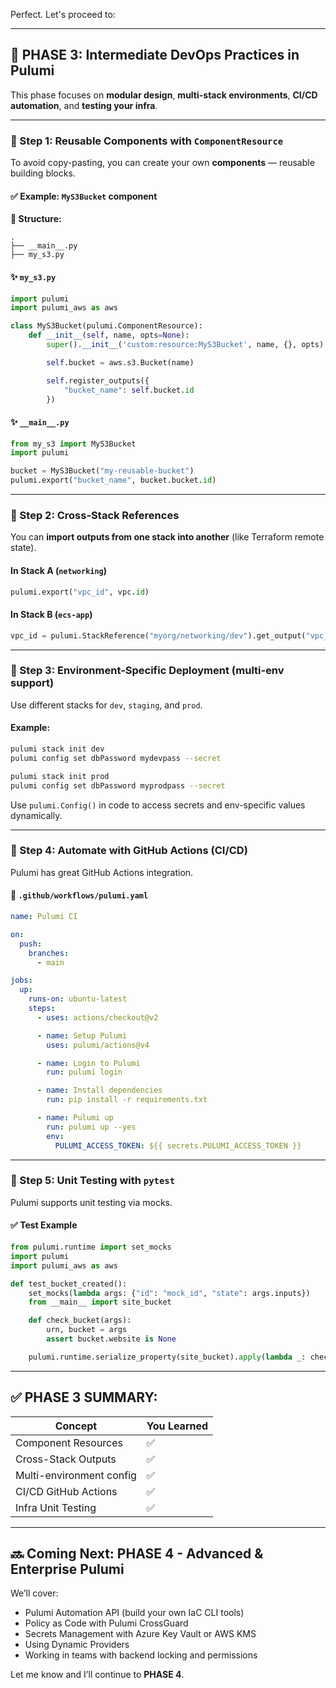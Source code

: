 Perfect. Let's proceed to:

---

## 🧩 **PHASE 3: Intermediate DevOps Practices in Pulumi**

This phase focuses on **modular design**, **multi-stack environments**, **CI/CD automation**, and **testing your infra**.

---

### 🔹 Step 1: Reusable Components with `ComponentResource`

To avoid copy-pasting, you can create your own **components** — reusable building blocks.

#### ✅ Example: `MyS3Bucket` component

**📁 Structure:**

```
.
├── __main__.py
├── my_s3.py
```

#### ✨ `my_s3.py`

```python
import pulumi
import pulumi_aws as aws

class MyS3Bucket(pulumi.ComponentResource):
    def __init__(self, name, opts=None):
        super().__init__('custom:resource:MyS3Bucket', name, {}, opts)

        self.bucket = aws.s3.Bucket(name)

        self.register_outputs({
            "bucket_name": self.bucket.id
        })
```

#### ✨ `__main__.py`

```python
from my_s3 import MyS3Bucket
import pulumi

bucket = MyS3Bucket("my-reusable-bucket")
pulumi.export("bucket_name", bucket.bucket.id)
```

---

### 🔹 Step 2: Cross-Stack References

You can **import outputs from one stack into another** (like Terraform remote state).

#### In **Stack A** (`networking`)

```python
pulumi.export("vpc_id", vpc.id)
```

#### In **Stack B** (`ecs-app`)

```python
vpc_id = pulumi.StackReference("myorg/networking/dev").get_output("vpc_id")
```

---

### 🔹 Step 3: Environment-Specific Deployment (multi-env support)

Use different stacks for `dev`, `staging`, and `prod`.

#### Example:

```bash
pulumi stack init dev
pulumi config set dbPassword mydevpass --secret

pulumi stack init prod
pulumi config set dbPassword myprodpass --secret
```

Use `pulumi.Config()` in code to access secrets and env-specific values dynamically.

---

### 🔹 Step 4: Automate with GitHub Actions (CI/CD)

Pulumi has great GitHub Actions integration.

#### 📄 `.github/workflows/pulumi.yaml`

```yaml
name: Pulumi CI

on:
  push:
    branches:
      - main

jobs:
  up:
    runs-on: ubuntu-latest
    steps:
      - uses: actions/checkout@v2

      - name: Setup Pulumi
        uses: pulumi/actions@v4

      - name: Login to Pulumi
        run: pulumi login

      - name: Install dependencies
        run: pip install -r requirements.txt

      - name: Pulumi up
        run: pulumi up --yes
        env:
          PULUMI_ACCESS_TOKEN: ${{ secrets.PULUMI_ACCESS_TOKEN }}
```

---

### 🔹 Step 5: Unit Testing with `pytest`

Pulumi supports unit testing via mocks.

#### ✅ Test Example

```python
from pulumi.runtime import set_mocks
import pulumi
import pulumi_aws as aws

def test_bucket_created():
    set_mocks(lambda args: {"id": "mock_id", "state": args.inputs})
    from __main__ import site_bucket

    def check_bucket(args):
        urn, bucket = args
        assert bucket.website is None

    pulumi.runtime.serialize_property(site_bucket).apply(lambda _: check_bucket(site_bucket))
```

---

## ✅ PHASE 3 SUMMARY:

| Concept                  | You Learned |
| ------------------------ | ----------- |
| Component Resources      | ✅           |
| Cross-Stack Outputs      | ✅           |
| Multi-environment config | ✅           |
| CI/CD GitHub Actions     | ✅           |
| Infra Unit Testing       | ✅           |

---

## 🔜 Coming Next: **PHASE 4 - Advanced & Enterprise Pulumi**

We’ll cover:

* Pulumi Automation API (build your own IaC CLI tools)
* Policy as Code with Pulumi CrossGuard
* Secrets Management with Azure Key Vault or AWS KMS
* Using Dynamic Providers
* Working in teams with backend locking and permissions

Let me know and I’ll continue to **PHASE 4**.
